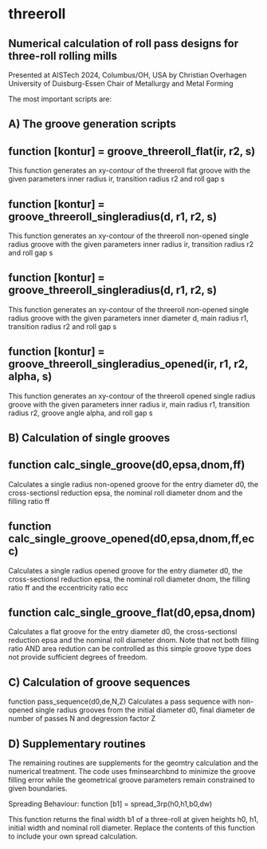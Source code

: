 # threeroll
Numerical calculation of roll pass designs for three-roll rolling mills
-----------------------------------------------------------------------

Presented at AISTech 2024, Columbus/OH, USA
by Christian Overhagen
University of Duisburg-Essen
Chair of Metallurgy and Metal Forming



The most important scripts are:

A) The groove generation scripts
--------------------------------
function [kontur] = groove_threeroll_flat(ir, r2, s)
---
This function generates an xy-contour of the threeroll flat groove with the given parameters inner radius ir, transition radius r2 and roll gap s

function [kontur] = groove_threeroll_singleradius(d, r1, r2, s)
---
This function generates an xy-contour of the threeroll non-opened single radius groove with the given parameters inner radius ir, transition radius r2 and roll gap s

function [kontur] = groove_threeroll_singleradius(d, r1, r2, s)
---
This function generates an xy-contour of the threeroll non-opened single radius groove with the given parameters inner diameter d, main radius r1, transition radius r2 and roll gap s

function [kontur] = groove_threeroll_singleradius_opened(ir, r1, r2, alpha, s)
---
This function generates an xy-contour of the threeroll opened single radius groove with the given parameters inner radius ir, main radius r1, transition radius r2, groove angle alpha, and roll gap s


B) Calculation of single grooves
----------------------------------

function calc_single_groove(d0,epsa,dnom,ff)
---
Calculates a single radius non-opened groove for the entry diameter d0, the cross-sectionsl reduction epsa, the nominal roll diameter dnom and the filling ratio ff

function calc_single_groove_opened(d0,epsa,dnom,ff,ecc)
---
Calculates a single radius opened groove for the entry diameter d0, the cross-sectionsl reduction epsa, the nominal roll diameter dnom, the filling ratio ff and the eccentricity ratio ecc

function calc_single_groove_flat(d0,epsa,dnom)
---
Calculates a flat groove for the entry diameter d0, the cross-sectionsl reduction epsa and the nominal roll diameter dnom. Note that not both filling ratio AND area redution can be controlled as this simple groove type does not provide sufficient degrees of freedom.

C) Calculation of groove sequences
----------------------------------
function pass_sequence(d0,de,N,Z)
Calculates a pass sequence with non-opened single radius grooves from the initial diameter d0, final diameter de number of passes N and degression factor Z


D) Supplementary routines
-------------------------

The remaining routines are supplements for the geomtry calculation and the numerical treatment.
The code uses fminsearchbnd to minimize the groove filling error while the geometrical groove parameters remain constrained to given boundaries.

Spreading Behaviour:
function [b1] = spread_3rp(h0,h1,b0,dw)

This function returns the final width b1 of a three-roll at given heights h0, h1, initial width and nominal roll diameter. Replace the contents of this function to include your own spread calculation.


